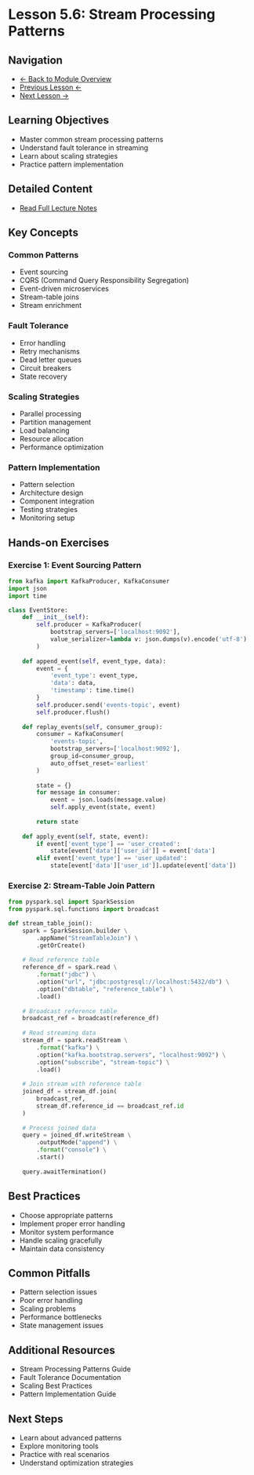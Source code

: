 # Lesson 5.6: Stream Processing Patterns

## Navigation
- [← Back to Module Overview](./README.md)
- [Previous Lesson ←](./5.5-real-time-analytics.md)
- [Next Lesson →](./5.7-integration-and-testing.md)

## Learning Objectives
- Master common stream processing patterns
- Understand fault tolerance in streaming
- Learn about scaling strategies
- Practice pattern implementation

## Detailed Content
- [Read Full Lecture Notes](./lectures/lesson-5-6.md)

## Key Concepts

### Common Patterns
- Event sourcing
- CQRS (Command Query Responsibility Segregation)
- Event-driven microservices
- Stream-table joins
- Stream enrichment

### Fault Tolerance
- Error handling
- Retry mechanisms
- Dead letter queues
- Circuit breakers
- State recovery

### Scaling Strategies
- Parallel processing
- Partition management
- Load balancing
- Resource allocation
- Performance optimization

### Pattern Implementation
- Pattern selection
- Architecture design
- Component integration
- Testing strategies
- Monitoring setup

## Hands-on Exercises

### Exercise 1: Event Sourcing Pattern
```python
from kafka import KafkaProducer, KafkaConsumer
import json
import time

class EventStore:
    def __init__(self):
        self.producer = KafkaProducer(
            bootstrap_servers=['localhost:9092'],
            value_serializer=lambda v: json.dumps(v).encode('utf-8')
        )
        
    def append_event(self, event_type, data):
        event = {
            'event_type': event_type,
            'data': data,
            'timestamp': time.time()
        }
        self.producer.send('events-topic', event)
        self.producer.flush()
        
    def replay_events(self, consumer_group):
        consumer = KafkaConsumer(
            'events-topic',
            bootstrap_servers=['localhost:9092'],
            group_id=consumer_group,
            auto_offset_reset='earliest'
        )
        
        state = {}
        for message in consumer:
            event = json.loads(message.value)
            self.apply_event(state, event)
            
        return state
    
    def apply_event(self, state, event):
        if event['event_type'] == 'user_created':
            state[event['data']['user_id']] = event['data']
        elif event['event_type'] == 'user_updated':
            state[event['data']['user_id']].update(event['data'])
```

### Exercise 2: Stream-Table Join Pattern
```python
from pyspark.sql import SparkSession
from pyspark.sql.functions import broadcast

def stream_table_join():
    spark = SparkSession.builder \
        .appName("StreamTableJoin") \
        .getOrCreate()
    
    # Read reference table
    reference_df = spark.read \
        .format("jdbc") \
        .option("url", "jdbc:postgresql://localhost:5432/db") \
        .option("dbtable", "reference_table") \
        .load()
    
    # Broadcast reference table
    broadcast_ref = broadcast(reference_df)
    
    # Read streaming data
    stream_df = spark.readStream \
        .format("kafka") \
        .option("kafka.bootstrap.servers", "localhost:9092") \
        .option("subscribe", "stream-topic") \
        .load()
    
    # Join stream with reference table
    joined_df = stream_df.join(
        broadcast_ref,
        stream_df.reference_id == broadcast_ref.id
    )
    
    # Process joined data
    query = joined_df.writeStream \
        .outputMode("append") \
        .format("console") \
        .start()
    
    query.awaitTermination()
```

## Best Practices
- Choose appropriate patterns
- Implement proper error handling
- Monitor system performance
- Handle scaling gracefully
- Maintain data consistency

## Common Pitfalls
- Pattern selection issues
- Poor error handling
- Scaling problems
- Performance bottlenecks
- State management issues

## Additional Resources
- Stream Processing Patterns Guide
- Fault Tolerance Documentation
- Scaling Best Practices
- Pattern Implementation Guide

## Next Steps
- Learn about advanced patterns
- Explore monitoring tools
- Practice with real scenarios
- Understand optimization strategies 